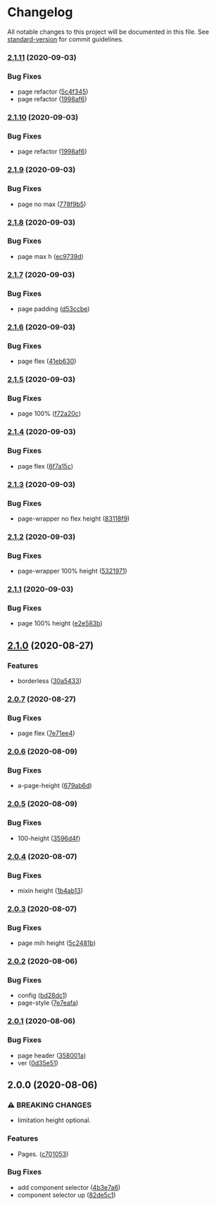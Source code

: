 # Changelog

All notable changes to this project will be documented in this file. See [standard-version](https://github.com/conventional-changelog/standard-version) for commit guidelines.

### [2.1.11](https://github.com/freedomsex/activity-component/compare/v2.1.9...v2.1.11) (2020-09-03)


### Bug Fixes

* page refactor ([5c4f345](https://github.com/freedomsex/activity-component/commit/5c4f345a4bb5c61df5b444d3af28239445d4adca))
* page refactor ([1998af6](https://github.com/freedomsex/activity-component/commit/1998af67c01151fb13f1526763ddcb61daf84093))

### [2.1.10](https://github.com/freedomsex/activity-component/compare/v2.1.9...v2.1.10) (2020-09-03)


### Bug Fixes

* page refactor ([1998af6](https://github.com/freedomsex/activity-component/commit/1998af67c01151fb13f1526763ddcb61daf84093))

### [2.1.9](https://github.com/freedomsex/activity-component/compare/v2.1.8...v2.1.9) (2020-09-03)


### Bug Fixes

* page no max ([778f9b5](https://github.com/freedomsex/activity-component/commit/778f9b5218a10edf1af2d62c73bf3ad4a31d70cb))

### [2.1.8](https://github.com/freedomsex/activity-component/compare/v2.1.7...v2.1.8) (2020-09-03)


### Bug Fixes

* page max h ([ec9739d](https://github.com/freedomsex/activity-component/commit/ec9739dfdce92e79b13d58586691ccc3b7f56ca3))

### [2.1.7](https://github.com/freedomsex/activity-component/compare/v2.1.6...v2.1.7) (2020-09-03)


### Bug Fixes

* page padding ([d53ccbe](https://github.com/freedomsex/activity-component/commit/d53ccbe55a1af8cc5ee985adc476ba07f03ebf3f))

### [2.1.6](https://github.com/freedomsex/activity-component/compare/v2.1.5...v2.1.6) (2020-09-03)


### Bug Fixes

* page flex ([41eb630](https://github.com/freedomsex/activity-component/commit/41eb630be7590186ca3c468604f20db1ce7d0fe2))

### [2.1.5](https://github.com/freedomsex/activity-component/compare/v2.1.4...v2.1.5) (2020-09-03)


### Bug Fixes

* page 100% ([f72a20c](https://github.com/freedomsex/activity-component/commit/f72a20ceca415fbc5997d439c7893b04c438a087))

### [2.1.4](https://github.com/freedomsex/activity-component/compare/v2.1.3...v2.1.4) (2020-09-03)


### Bug Fixes

* page flex ([6f7a15c](https://github.com/freedomsex/activity-component/commit/6f7a15cd0783bf28736c56db26b4b17b5cec918f))

### [2.1.3](https://github.com/freedomsex/activity-component/compare/v2.1.2...v2.1.3) (2020-09-03)


### Bug Fixes

* page-wrapper no flex height ([83118f9](https://github.com/freedomsex/activity-component/commit/83118f9cfa61a945ebfba64ccdd413d38f4e8a1e))

### [2.1.2](https://github.com/freedomsex/activity-component/compare/v2.1.1...v2.1.2) (2020-09-03)


### Bug Fixes

* page-wrapper 100% height ([5321971](https://github.com/freedomsex/activity-component/commit/53219719186413524c79e23e8ba4c7ad7bf4bdfb))

### [2.1.1](https://github.com/freedomsex/activity-component/compare/v2.1.0...v2.1.1) (2020-09-03)


### Bug Fixes

* page 100% height ([e2e583b](https://github.com/freedomsex/activity-component/commit/e2e583b8adf883a443ff5ab30298f564269cce8f))

## [2.1.0](https://github.com/freedomsex/activity-component/compare/v2.0.7...v2.1.0) (2020-08-27)


### Features

* borderless ([30a5433](https://github.com/freedomsex/activity-component/commit/30a5433510d1c4f2b19f01626cde18f1abddab6b))

### [2.0.7](https://github.com/freedomsex/activity-component/compare/v2.0.6...v2.0.7) (2020-08-27)


### Bug Fixes

* page flex ([7e71ee4](https://github.com/freedomsex/activity-component/commit/7e71ee40b52765785e041c37bedca8fc1a1d02c9))

### [2.0.6](https://github.com/freedomsex/activity-component/compare/v2.0.5...v2.0.6) (2020-08-09)


### Bug Fixes

* a-page-height ([679ab6d](https://github.com/freedomsex/activity-component/commit/679ab6d610f08eaa1c5d11499cc7e8ab0a2ad973))

### [2.0.5](https://github.com/freedomsex/activity-component/compare/v2.0.4...v2.0.5) (2020-08-09)


### Bug Fixes

* 100-height ([3596d4f](https://github.com/freedomsex/activity-component/commit/3596d4f6800acfe3e7bf74130536692040c9b9ba))

### [2.0.4](https://github.com/freedomsex/activity-component/compare/v2.0.3...v2.0.4) (2020-08-07)


### Bug Fixes

* mixin height ([1b4ab13](https://github.com/freedomsex/activity-component/commit/1b4ab13181e9710a4e51d5200332cec59cbf98f1))

### [2.0.3](https://github.com/freedomsex/activity-component/compare/v2.0.2...v2.0.3) (2020-08-07)


### Bug Fixes

* page mih height ([5c2481b](https://github.com/freedomsex/activity-component/commit/5c2481b2a54862e23c68189b56143aa7fb6a67d5))

### [2.0.2](https://github.com/freedomsex/activity-component/compare/v2.0.1...v2.0.2) (2020-08-06)


### Bug Fixes

* config ([bd28dc1](https://github.com/freedomsex/activity-component/commit/bd28dc13bc3a98426437b0d517a59344364c0ebf))
* page-style ([7e7eafa](https://github.com/freedomsex/activity-component/commit/7e7eafa7c4489b7d607a44041094f38434e8fa76))

### [2.0.1](https://github.com/freedomsex/activity-component/compare/v2.0.0...v2.0.1) (2020-08-06)


### Bug Fixes

* page header ([358001a](https://github.com/freedomsex/activity-component/commit/358001a78cb452f90162b478a286c8ce81c41d55))
* ver ([0d35e51](https://github.com/freedomsex/activity-component/commit/0d35e51445bcee8e6fcc066664dbb31d42ff0a07))

## 2.0.0 (2020-08-06)


### ⚠ BREAKING CHANGES

* limitation height optional.

### Features

* Pages. ([c701053](https://github.com/freedomsex/activity-component/commit/c70105396c4b779a2c4f73669e674dc703859013))


### Bug Fixes

* add component selector ([4b3e7a6](https://github.com/freedomsex/activity-component/commit/4b3e7a689fe2467baf07d6142f3dc0b91393c963))
* component selector up ([82de5c1](https://github.com/freedomsex/activity-component/commit/82de5c1bde449d3c5bf7832a53bea223963cd962))
